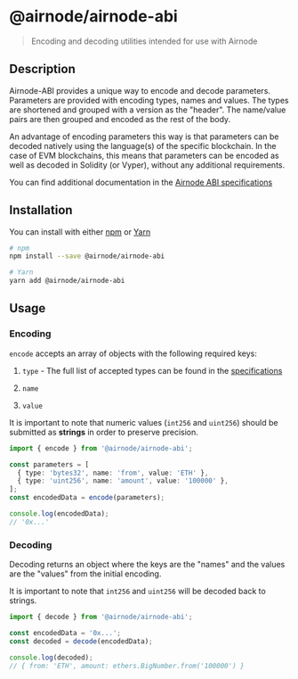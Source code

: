 # @airnode/airnode-abi

> Encoding and decoding utilities intended for use with Airnode

## Description

Airnode-ABI provides a unique way to encode and decode parameters. Parameters are provided with encoding types, names and values. The types are shortened and grouped with a version as the "header". The name/value pairs are then grouped and encoded as the rest of the body.

An advantage of encoding parameters this way is that parameters can be decoded natively using the language(s) of the specific blockchain. In the case of EVM blockchains, this means that parameters can be encoded as well as decoded in Solidity (or Vyper), without any additional requirements.

You can find additional documentation in the [Airnode ABI specifications](https://github.com/api3dao/api3-docs/blob/master/airnode/airnode-abi-specifications.md)

## Installation

You can install with either [npm](https://docs.npmjs.com/getting-started/installing-node#install-npm--manage-npm-versions) or [Yarn](https://yarnpkg.com/en/docs/install)

```sh
# npm
npm install --save @airnode/airnode-abi

# Yarn
yarn add @airnode/airnode-abi
```

## Usage

### Encoding

`encode` accepts an array of objects with the following required keys:

1. `type` - The full list of accepted types can be found in the [specifications](https://github.com/api3dao/api3-docs/blob/master/airnode/airnode-abi-specifications.md#type-encodings)

2. `name`

3. `value`

It is important to note that numeric values (`int256` and `uint256`) should be submitted as **strings** in order to preserve precision.

```ts
import { encode } from '@airnode/airnode-abi';

const parameters = [
  { type: 'bytes32', name: 'from', value: 'ETH' },
  { type: 'uint256', name: 'amount', value: '100000' },
];
const encodedData = encode(parameters);

console.log(encodedData);
// '0x...'
```

### Decoding

Decoding returns an object where the keys are the "names" and the values are the "values" from the initial encoding.

It is important to note that `int256` and `uint256` will be decoded back to strings.

```ts
import { decode } from '@airnode/airnode-abi';

const encodedData = '0x...';
const decoded = decode(encodedData);

console.log(decoded);
// { from: 'ETH', amount: ethers.BigNumber.from('100000') }
```
